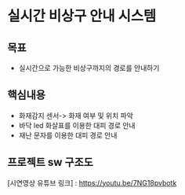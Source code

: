 # 실시간 비상구 안내 시스템

## 목표
- 실시간으로 가능한 비상구까지의 경로를 안내하기

## 핵심내용
- 화재감지 센서-> 화재 여부 및 위치 파악
- 바닥 led 화살표를 이용한 대피 경로 안내
- 재난 문자를 이용한 대피 경로 안내

## 프로젝트 sw 구조도






[시연영상 유튜브 링크]
: https://youtu.be/7NG18pvbotk


